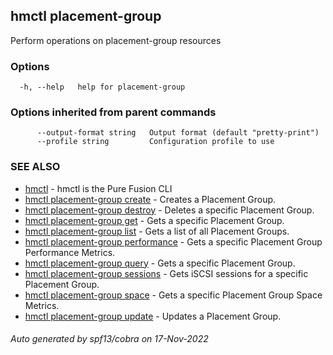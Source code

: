 ## hmctl placement-group

Perform operations on placement-group resources

### Options

```
  -h, --help   help for placement-group
```

### Options inherited from parent commands

```
      --output-format string   Output format (default "pretty-print")
      --profile string         Configuration profile to use
```

### SEE ALSO

* [hmctl](hmctl.md)	 - hmctl is the Pure Fusion CLI
* [hmctl placement-group create](hmctl_placement-group_create.md)	 - Creates a Placement Group.
* [hmctl placement-group destroy](hmctl_placement-group_destroy.md)	 - Deletes a specific Placement Group.
* [hmctl placement-group get](hmctl_placement-group_get.md)	 - Gets a specific Placement Group.
* [hmctl placement-group list](hmctl_placement-group_list.md)	 - Gets a list of all Placement Groups.
* [hmctl placement-group performance](hmctl_placement-group_performance.md)	 - Gets a specific Placement Group Performance Metrics.
* [hmctl placement-group query](hmctl_placement-group_query.md)	 - Gets a specific Placement Group.
* [hmctl placement-group sessions](hmctl_placement-group_sessions.md)	 - Gets iSCSI sessions for a specific Placement Group.
* [hmctl placement-group space](hmctl_placement-group_space.md)	 - Gets a specific Placement Group Space Metrics.
* [hmctl placement-group update](hmctl_placement-group_update.md)	 - Updates a Placement Group.

###### Auto generated by spf13/cobra on 17-Nov-2022
